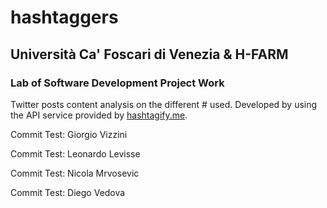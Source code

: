 # hashtaggers
## Università Ca' Foscari di Venezia & H-FARM
### Lab of Software Development Project Work

Twitter posts content analysis on the different # used. Developed by using the API service provided by [hashtagify.me](https://hashtagify.me/).

Commit Test: Giorgio Vizzini

Commit Test: Leonardo Levisse

Commit Test: Nicola Mrvosevic

Commit Test: Diego Vedova